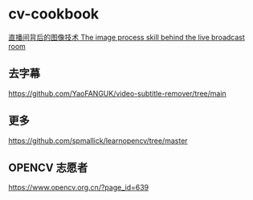 # cv-cookbook

[直播间背后的图像技术 The image process skill behind the live broadcast room](./onlive/on_live.md)

## 去字幕  
https://github.com/YaoFANGUK/video-subtitle-remover/tree/main    

## 更多  
https://github.com/spmallick/learnopencv/tree/master    

## OPENCV 志愿者   
https://www.opencv.org.cn/?page_id=639   
